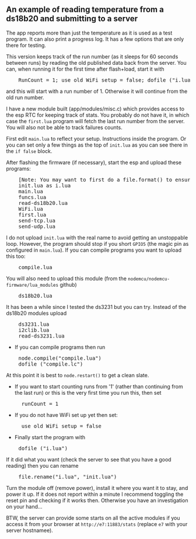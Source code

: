 An example of reading temperature from a ds18b20 and submitting to a server
------------

The app reports more than just the temperature as it is used as a test program. It can also print a progress log. It has a few options that are only there for testing.

This version keeps track of the run number (as it sleeps for 60 seconds between runs) by reading the old published data back from the server. You can, when running it for the first time after flash+load, start it with
<pre>
	RunCount = 1; use_old_WiFi_setup = false; dofile ("i.lua")
</pre>
and this will start with a run number of 1. Otherwise it will continue from the old run number.

I have a new module built (app/modules/misc.c) which provides access to the esp RTC for keeping track of stats. You probably do not have it, in which case the `first.lua` program will fetch the last run number from the server.
You will also not be able to track failures counts.

First edit `main.lua` to reflect your setup. Instructions inside the program.
Or you can set only a few things as the top of `init.lua` as you can see there in the `if false` block.

After flashing the firmware (if necessary), start the esp and upload these programs:
<pre>
	[Note: You may want to first do a file.format() to ensure a clean file system]
	init.lua as i.lua
	main.lua
	funcs.lua
	read-ds18b20.lua
	WiFi.lua
	first.lua
	send-tcp.lua
	send-udp.lua
</pre>
I do not upload `init.lua` with the real name to avoid getting an unstoppable loop. However, the program should stop if you short `GPIO5` (the magic pin as configured in `main.lua`).
If you can compile programs you want to upload this too:
<pre>
	compile.lua
</pre>
You will also need to upload this module (from the `nodemcu/nodemcu-firmware/lua_modules` github)
<pre>
	ds18b20.lua
</pre>
It has been a while since I tested the ds3231 but you can try. Instead of the ds18b20 modules upload
<pre>
	ds3231.lua
	i2clib.lua
	read-ds3231.lua
</pre>
- If you can compile programs then run
<pre>
	node.compile("compile.lua")
	dofile ("compile.lc")
</pre>
At this point it is best to `node.restart()` to get a clean slate.
- If you want to start counting runs from '1' (rather than continuing from the last run) or this is the very first time you run this, then set
<pre>
	 runCount = 1
</pre>
- If you do not have WiFi set up yet then set:
<pre>
	 use_old_WiFi_setup = false
</pre>
- Finally start the program with
<pre>
	dofile ("i.lua")
</pre>
If it did what you want (check the server to see that you have a good reading) then you can rename
<pre>
	file.rename("i.lua", "init.lua")
</pre>
Turn the module off (remove power), install it where you want it to stay, and power it up.
If it does not report within a minute I recommend toggling the reset pin and checking if it works then. Otherwise you have an investigation on your hand...

BTW, the server can provide some starts on all the active modules if you access it from your browser at `http://e7:11883/stats` (replace `e7` with your server hostnamee).

